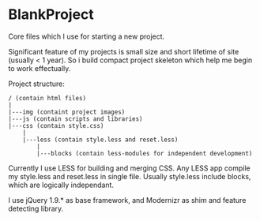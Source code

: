 BlankProject
============

Сore files which I use for starting a new project.

Significant feature of my projects is small size and short lifetime of site (usually < 1 year).
So i build compact project skeleton which help me begin to work effectually.

Project structure:

	/ (contain html files)
	|
	|---img (containt project images)
	|---js (contain scripts and libraries)
	|---css (contain style.css)
		|
		|---less (contain style.less and reset.less)
			|
			|---blocks (contain less-modules for independent development)
			

Currently I use LESS for building and merging CSS.
Any LESS app compile my style.less and reset.less in single file. Usually style.less include blocks, which are logically independant.

I use jQuery 1.9.* as base framework, and Modernizr as shim and feature detecting library.